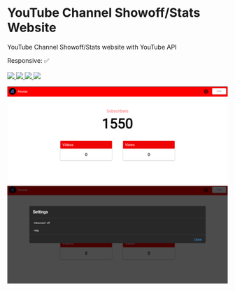 # YouTube Channel Showoff/Stats Website
YouTube Channel Showoff/Stats website with YouTube API

Responsive: ✅ <br /> <br />
<a href="https://www.youtube.com/channel/UChNE29WeA7wbW5VC4JVb5Ag">
  <img src="https://axorax.github.io/badges/youtube.svg">
</a>
<a href="https://patreon.com/axorax/">
  <img src="https://axorax.github.io/badges/patreon.svg">
</a>
<a href="https://www.buymeacoffee.com/axorax">
  <img src="https://axorax.github.io/badges/buymeacoffee.svg">
</a>
<a target="_blank" href="https://www.github.com/axorax">
  <img src="https://axorax.github.io/badges/github.svg">
</a><br>

<img src="delete-me/delete-me1.png" />
<img src="delete-me/delete-me2.png" />
